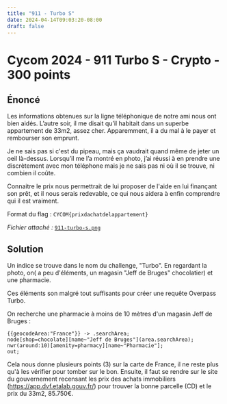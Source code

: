```yaml
---
title: "911 - Turbo S"
date: 2024-04-14T09:03:20-08:00
draft: false
---
```


# Cycom 2024 - 911 Turbo S - Crypto - 300 points

## Énoncé

Les informations obtenues sur la ligne téléphonique de notre ami nous ont bien aidés. L’autre soir, il me disait qu’il habitait dans un superbe appartement de 33m2, assez cher. Apparemment, il a du mal à le payer et rembourser son emprunt.

Je ne sais pas si c'est du pipeau, mais ça vaudrait quand même de jeter un oeil là-dessus. Lorsqu’il me l’a montré en photo, j’ai réussi à en prendre une discrètement avec mon téléphone mais je ne sais pas ni où il se trouve, ni combien il coûte.

Connaitre le prix nous permettrait de lui proposer de l'aide en lui finançant son prêt, et il nous serais redevable, ce qui nous aidera à enfin comprendre qui il est vraiment.

Format du flag : `CYCOM{prixdachatdelappartement}`

*Fichier attaché :* [`911-turbo-s.png`](/files/911-turbo-s.png)

## Solution

Un indice se trouve dans le nom du challenge, "Turbo". En regardant la photo, on( a peu d'éléments, un magasin "Jeff de Bruges" chocolatier) et une pharmacie. 

Ces éléments son malgré tout suffisants pour créer une requête Overpass Turbo.  

On recherche une pharmacie à moins de 10 mètres d'un magasin Jeff de Bruges : 

```
{{geocodeArea:"France"}} -> .searchArea;
node[shop=chocolate][name~"Jeff de Bruges"](area.searchArea);	
nwr(around:10)[amenity=pharmacy][name~"Pharmacie"];
out;
```

Cela nous donne plusieurs points (3) sur la carte de France, il ne reste plus qu'à les vérifier pour tomber sur le bon. Ensuite, il faut se rendre sur le site du gouvernement recensant les prix des achats immobiliers (https://app.dvf.etalab.gouv.fr/) pour trouver la bonne parcelle (CD) et le prix du 33m2, 85.750€.